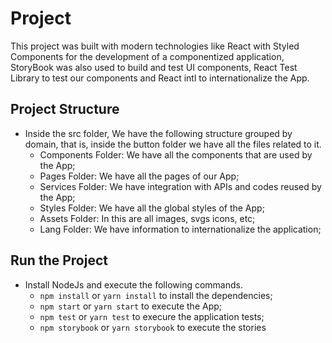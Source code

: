 # Project

This project was built with modern technologies like React with Styled Components for the development of a componentized application, StoryBook was also used to build and test UI components, React Test Library to test our components and React intl to internationalize the App.

## Project Structure

* Inside the src folder, We have the following structure grouped by domain, that is, inside the button folder we have all the files related to it.
    * Components Folder: We have all the components that are used by the App;
    * Pages Folder: We have all the pages of our App;
    * Services Folder: We have integration with APIs and codes reused by the App;
    * Styles Folder: We have all the global styles of the App;
    * Assets Folder: In this are all images, svgs icons, etc;
    * Lang Folder: We have information to internationalize the application;

## Run the Project
* Install NodeJs and execute the following commands.
    * `npm install` or `yarn install` to install the dependencies;
    * `npm start` or `yarn start` to execute the App;
    * `npm test` or `yarn test` to execure the application tests;
    * `npm storybook` or `yarn storybook` to execute the stories
